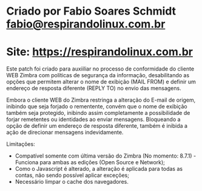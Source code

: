 # Criado por Fabio Soares Schmidt <fabio@respirandolinux.com.br>
# Site: https://respirandolinux.com.br

Este patch foi criado para auxiiliar no processo de conformidade do cliente WEB Zimbra com políticas de segurança da informação, desabilitando as opções que permitem alterar o nome de exibição (MAIL FROM) e definir um endereço de resposta diferente (REPLY TO) no envio das mensagens.

Embora o cliente WEB do Zimbra restringa a alteração do E-mail de origem, inibindo que seja forjado o rementente, convém que o nome de exibição também seja protegido, inibindo assim completamente a possibilidade de forjar remetentes ou identidades ao enviar mensagens. Bloqueando a opção de definir um endereço de resposta diferente, também é inibida a ação de direcionar mensagens indevidamente.

Limitações:

- Compatível somente com última versão do Zimbra (No momento: 8.7.1) - Funciona para ambas as edições (Open Source e Network);
- Como o Javascript é alterado, a alteração é aplicada para todas as contas, não sendo possível aplicar exceções;
- Necessário limpar o cache dos navegadores.
